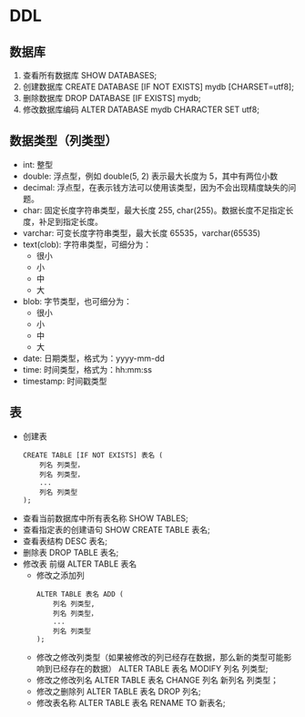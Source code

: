 # DDL
## 数据库
1. 查看所有数据库 SHOW DATABASES;
2. 创建数据库 CREATE DATABASE [IF NOT EXISTS] mydb [CHARSET=utf8];
3. 删除数据库 DROP DATABASE [IF EXISTS] mydb;
4. 修改数据库编码 ALTER DATABASE mydb CHARACTER SET utf8;
## 数据类型（列类型）
* int: 整型
* double: 浮点型，例如 double(5, 2) 表示最大长度为 5，其中有两位小数
* decimal: 浮点型，在表示钱方法可以使用该类型，因为不会出现精度缺失的问题。
* char: 固定长度字符串类型，最大长度 255, char(255)。数据长度不足指定长度，补足到指定长度。
* varchar: 可变长度字符串类型，最大长度 65535，varchar(65535)
* text(clob): 字符串类型，可细分为：
    * 很小
    * 小
    * 中
    * 大
* blob: 字节类型，也可细分为：
    * 很小
    * 小
    * 中
    * 大
* date: 日期类型，格式为：yyyy-mm-dd
* time: 时间类型，格式为：hh:mm:ss
* timestamp: 时间戳类型
## 表
* 创建表
    ```
    CREATE TABLE [IF NOT EXISTS] 表名 (
        列名 列类型，
        列名 列类型，
        ...
        列名 列类型
    );
    ```
* 查看当前数据库中所有表名称 SHOW TABLES;
* 查看指定表的创建语句 SHOW CREATE TABLE 表名;
* 查看表结构 DESC 表名;
* 删除表 DROP TABLE 表名;
* 修改表 前缀 ALTER TABLE 表名
    * 修改之添加列 
        ```
        ALTER TABLE 表名 ADD (
            列名 列类型,
            列名 列类型，
            ...
            列名 列类型
        );
        ```
    * 修改之修改列类型（如果被修改的列已经存在数据，那么新的类型可能影响到已经存在的数据） ALTER TABLE 表名 MODIFY 列名 列类型;
    * 修改之修改列名 ALTER TABLE 表名 CHANGE 列名 新列名 列类型；
    * 修改之删除列 ALTER TABLE 表名 DROP 列名;
    * 修改表名称 ALTER TABLE 表名 RENAME TO 新表名;